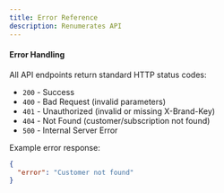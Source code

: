 ```yaml
---
title: Error Reference
description: Renumerates API
---
```


#### Error Handling
All API endpoints return standard HTTP status codes:

- `200` - Success
- `400` - Bad Request (invalid parameters)
- `401` - Unauthorized (invalid or missing X-Brand-Key)
- `404` - Not Found (customer/subscription not found)
- `500` - Internal Server Error

Example error response:
```json
{
  "error": "Customer not found"
}